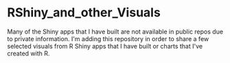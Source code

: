 # RShiny_and_other_Visuals

Many of the Shiny apps that I have built are not available in public repos due to private information. I'm adding this repository in order to share a few selected visuals from R Shiny apps that I have built or charts that I've created with R. 
